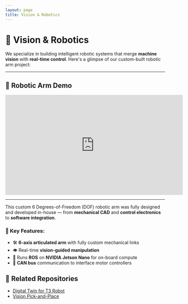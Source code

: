 ```yaml
---
layout: page
title: Vision & Robotics
---
```


# 🤖 Vision & Robotics

We specialize in building intelligent robotic systems that merge **machine vision** with **real-time control**. Here's a glimpse of our custom-built robotic arm project:

---

## 🦾 Robotic Arm Demo

<div style="text-align:center;">
<iframe width="560" height="315" src="https://www.youtube.com/embed/E6h7wjPL0AY?si=ESoxcwdufpVKyzkA" title="YouTube video player" frameborder="0" allow="accelerometer; autoplay; clipboard-write; encrypted-media; gyroscope; picture-in-picture; web-share" referrerpolicy="strict-origin-when-cross-origin" allowfullscreen></iframe>
</div>

---

This custom 6 Degrees-of-Freedom (DOF) robotic arm was fully designed and developed in-house — from **mechanical CAD** and **control electronics** to **software integration**.

### 🔧 Key Features:

- 🛠️ **6-axis articulated arm** with fully custom mechanical links
- 👁️ Real-time **vision-guided manipulation**
- 🧠 Runs **ROS** on **NVIDIA Jetson Nano** for on-board compute
- 🔗 **CAN bus** communication to interface motor controllers
  
## 🔗 Related Repositories

- [Digital Twin for T3 Robot](https://github.com/your-org/digital-twin-t3)
- [Vision Pick-and-Place](https://github.com/your-org/vision-pnp)

